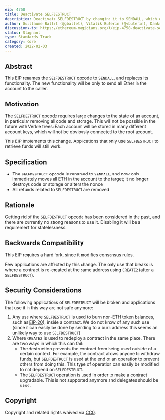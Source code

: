 ```yaml
---
eip: 4758
title: Deactivate SELFDESTRUCT
description: Deactivate SELFDESTRUCT by changing it to SENDALL, which does recover all funds to the caller but does not delete any code or storage.
author: Guillaume Ballet (@gballet), Vitalik Buterin (@vbuterin), Dankrad Feist (@dankrad)
discussions-to: https://ethereum-magicians.org/t/eip-4758-deactivate-selfdestruct/8710
status: Stagnant
type: Standards Track
category: Core
created: 2022-02-03
---
```


## Abstract

This EIP renames the `SELFDESTRUCT` opcode to `SENDALL`, and replaces its functionality. The new functionality will be only to send all Ether in the account to the caller.

## Motivation

The `SELFDESTRUCT` opcode requires large changes to the state of an account, in particular removing all code and storage. This will not be possible in the future with Verkle trees: Each account will be stored in many different account keys, which will not be obviously connected to the root account.

This EIP implements this change. Applications that only use `SELFDESTRUCT` to retrieve funds will still work.

## Specification

 * The `SELFDESTRUCT` opcode is renamed to `SENDALL`, and now only immediately moves all ETH in the account to the target; it no longer destroys code or storage or alters the nonce
 * All refunds related to `SELFDESTRUCT` are removed

## Rationale

Getting rid of the `SELFDESTRUCT` opcode has been considered in the past, and there are currently no strong reasons to use it. Disabling it will be a requirement for statelessness.

## Backwards Compatibility

This EIP requires a hard fork, since it modifies consensus rules.

Few applications are affected by this change. The only use that breaks is where a contract is re-created at the same address using `CREATE2` (after a `SELFDESTRUCT`).

## Security Considerations

The following applications of `SELFDESTRUCT` will be broken and applications that use it in this way are not safe anymore:

1. Any use where `SELFDESTRUCT` is used to burn non-ETH token balances, such as [EIP-20](./eip-20.md)), inside a contract. We do not know of any such use (since it can easily be done by sending to a burn address this seems an unlikely way to use `SELFDESTRUCT`)
2. Where `CREATE2` is used to redeploy a contract in the same place. There are two ways in which this can fail:
    * The destruction prevents the contract from being used outside of a certain context. For example, the contract allows anyone to withdraw funds, but `SELFDESTRUCT` is used at the end of an operation to prevent others from doing this. This type of operation can easily be modified to not depend on `SELFDESTRUCT`.
    * The `SELFDESTRUCT` operation is used in order to make a contract upgradable. This is not supported anymore and delegates should be used.


## Copyright

Copyright and related rights waived via [CC0](../LICENSE.md).
